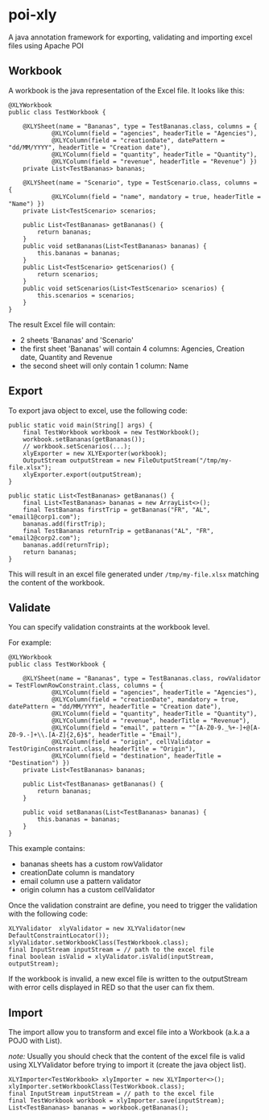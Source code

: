# poi-xly
A java annotation framework for exporting, validating and importing excel files using Apache POI

## Workbook

A workbook is the java representation of the Excel file.
It looks like this:


    @XLYWorkbook
    public class TestWorkbook {
    
        @XLYSheet(name = "Bananas", type = TestBananas.class, columns = {
                @XLYColumn(field = "agencies", headerTitle = "Agencies"),
                @XLYColumn(field = "creationDate", datePattern = "dd/MM/YYYY", headerTitle = "Creation date"),
                @XLYColumn(field = "quantity", headerTitle = "Quantity"),
                @XLYColumn(field = "revenue", headerTitle = "Revenue") })
        private List<TestBananas> bananas;
    
        @XLYSheet(name = "Scenario", type = TestScenario.class, columns = {
                @XLYColumn(field = "name", mandatory = true, headerTitle = "Name") })
        private List<TestScenario> scenarios;
    
        public List<TestBananas> getBananas() {
            return bananas;
        }
        public void setBananas(List<TestBananas> bananas) {
            this.bananas = bananas;
        }
        public List<TestScenario> getScenarios() {
            return scenarios;
        }
        public void setScenarios(List<TestScenario> scenarios) {
            this.scenarios = scenarios;
        }
    }

The result Excel file will contain:
- 2 sheets 'Bananas' and 'Scenario'
- the first sheet 'Bananas' will contain 4 columns: Agencies, Creation date, Quantity and Revenue
- the second sheet will only contain 1 column: Name

## Export

To export java object to excel, use the following code:

    public static void main(String[] args) {
        final TestWorkbook workbook = new TestWorkbook();
        workbook.setBananas(getBananas());
        // workbook.setScenarios(...);
        xlyExporter = new XLYExporter(workbook);
        OutputStream outputStream = new FileOutputStream("/tmp/my-file.xlsx");
        xlyExporter.export(outputStream);
    }

    public static List<TestBananas> getBananas() {
        final List<TestBananas> bananas = new ArrayList<>();
        final TestBananas firstTrip = getBananas("FR", "AL", "email1@corp1.com");
        bananas.add(firstTrip);
        final TestBananas returnTrip = getBananas("AL", "FR", "email2@corp2.com");
        bananas.add(returnTrip);
        return bananas;
    }

This will result in an excel file generated under `/tmp/my-file.xlsx` matching the content of the workbook.

## Validate

You can specify validation constraints at the workbook level.

For example:

    @XLYWorkbook
    public class TestWorkbook {
    
        @XLYSheet(name = "Bananas", type = TestBananas.class, rowValidator = TestFlownRowConstraint.class, columns = {
                @XLYColumn(field = "agencies", headerTitle = "Agencies"),
                @XLYColumn(field = "creationDate", mandatory = true, datePattern = "dd/MM/YYYY", headerTitle = "Creation date"),
                @XLYColumn(field = "quantity", headerTitle = "Quantity"),
                @XLYColumn(field = "revenue", headerTitle = "Revenue"),
                @XLYColumn(field = "email", pattern = "^[A-Z0-9._%+-]+@[A-Z0-9.-]+\\.[A-Z]{2,6}$", headerTitle = "Email"),
                @XLYColumn(field = "origin", cellValidator = TestOriginConstraint.class, headerTitle = "Origin"),
                @XLYColumn(field = "destination", headerTitle = "Destination") })
        private List<TestBananas> bananas;
    
        public List<TestBananas> getBananas() {
            return bananas;
        }
    
        public void setBananas(List<TestBananas> bananas) {
            this.bananas = bananas;
        }
    }

This example contains:
- bananas sheets has a custom rowValidator
- creationDate column is mandatory
- email column use a pattern validator
- origin column has a custom cellValidator

Once the validation constraint are define, you need to trigger the validation with the following code:

    XLYValidator  xlyValidator = new XLYValidator(new DefaultConstraintLocator());
    xlyValidator.setWorkbookClass(TestWorkbook.class);
    final InputStream inputStream = // path to the excel file
    final boolean isValid = xlyValidator.isValid(inputStream, outputStream);

If the workbook is invalid, a new excel file is written to the outputStream with error cells displayed in RED so that the user can fix them.
 
## Import

The import allow you to transform and excel file into a Workbook (a.k.a a POJO with List).
 
_note:_ Usually you should check that the content of the excel file is valid using XLYValidator before trying to import it (create the java object list).

    XLYImporter<TestWorkbook> xlyImporter = new XLYImporter<>();
    xlyImporter.setWorkbookClass(TestWorkbook.class);
    final InputStream inputStream = // path to the excel file
    final TestWorkbook workbook = xlyImporter.save(inputStream);
    List<TestBananas> bananas = workbook.getBananas();

